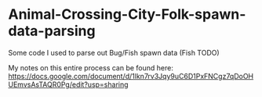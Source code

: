 # Animal-Crossing-City-Folk-spawn-data-parsing
Some code I used to parse out Bug/Fish spawn data (Fish TODO)

My notes on this entire process can be found here: https://docs.google.com/document/d/1lkn7rv3Jqy9uC6D1PxFNCgz7qDoOHUEmvsAsTAQR0Pg/edit?usp=sharing
